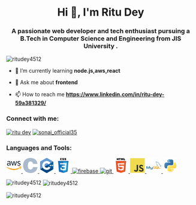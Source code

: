 <h1 align="center">Hi 👋, I'm Ritu Dey</h1>
<h3 align="center">A passionate web developer and tech enthusiast pursuing a B.Tech in Computer Science and Engineering from JIS University .</h3>

<p align="left"> <img src="https://komarev.com/ghpvc/?username=ritudey4512&label=Profile%20views&color=0e75b6&style=flat" alt="ritudey4512" /> </p>

- 🌱 I’m currently learning **node.js,aws,react**

- 💬 Ask me about **frontend**

- 📫 How to reach me **https://www.linkedin.com/in/ritu-dey-59a381329/**

<h3 align="left">Connect with me:</h3>
<p align="left">
<a href="https://linkedin.com/in/ritu dey" target="blank"><img align="center" src="https://raw.githubusercontent.com/rahuldkjain/github-profile-readme-generator/master/src/images/icons/Social/linked-in-alt.svg" alt="ritu dey" height="30" width="40" /></a>
<a href="https://instagram.com/sonai_official35" target="blank"><img align="center" src="https://raw.githubusercontent.com/rahuldkjain/github-profile-readme-generator/master/src/images/icons/Social/instagram.svg" alt="sonai_official35" height="30" width="40" /></a>
</p>

<h3 align="left">Languages and Tools:</h3>
<p align="left"> <a href="https://aws.amazon.com" target="_blank" rel="noreferrer"> <img src="https://raw.githubusercontent.com/devicons/devicon/master/icons/amazonwebservices/amazonwebservices-original-wordmark.svg" alt="aws" width="40" height="40"/> </a> <a href="https://www.cprogramming.com/" target="_blank" rel="noreferrer"> <img src="https://raw.githubusercontent.com/devicons/devicon/master/icons/c/c-original.svg" alt="c" width="40" height="40"/> </a> <a href="https://www.w3schools.com/cpp/" target="_blank" rel="noreferrer"> <img src="https://raw.githubusercontent.com/devicons/devicon/master/icons/cplusplus/cplusplus-original.svg" alt="cplusplus" width="40" height="40"/> </a> <a href="https://www.w3schools.com/css/" target="_blank" rel="noreferrer"> <img src="https://raw.githubusercontent.com/devicons/devicon/master/icons/css3/css3-original-wordmark.svg" alt="css3" width="40" height="40"/> </a> <a href="https://firebase.google.com/" target="_blank" rel="noreferrer"> <img src="https://www.vectorlogo.zone/logos/firebase/firebase-icon.svg" alt="firebase" width="40" height="40"/> </a> <a href="https://git-scm.com/" target="_blank" rel="noreferrer"> <img src="https://www.vectorlogo.zone/logos/git-scm/git-scm-icon.svg" alt="git" width="40" height="40"/> </a> <a href="https://www.w3.org/html/" target="_blank" rel="noreferrer"> <img src="https://raw.githubusercontent.com/devicons/devicon/master/icons/html5/html5-original-wordmark.svg" alt="html5" width="40" height="40"/> </a> <a href="https://developer.mozilla.org/en-US/docs/Web/JavaScript" target="_blank" rel="noreferrer"> <img src="https://raw.githubusercontent.com/devicons/devicon/master/icons/javascript/javascript-original.svg" alt="javascript" width="40" height="40"/> </a> <a href="https://www.mysql.com/" target="_blank" rel="noreferrer"> <img src="https://raw.githubusercontent.com/devicons/devicon/master/icons/mysql/mysql-original-wordmark.svg" alt="mysql" width="40" height="40"/> </a> <a href="https://www.python.org" target="_blank" rel="noreferrer"> <img src="https://raw.githubusercontent.com/devicons/devicon/master/icons/python/python-original.svg" alt="python" width="40" height="40"/> </a> </p>

<p><img align="left" src="https://github-readme-stats.vercel.app/api/top-langs?username=ritudey4512&show_icons=true&locale=en&layout=compact" alt="ritudey4512" /></p>

<p>&nbsp;<img align="center" src="https://github-readme-stats.vercel.app/api?username=ritudey4512&show_icons=true&locale=en" alt="ritudey4512" /></p>

<p><img align="center" src="https://github-readme-streak-stats.herokuapp.com/?user=ritudey4512&" alt="ritudey4512" /></p>
